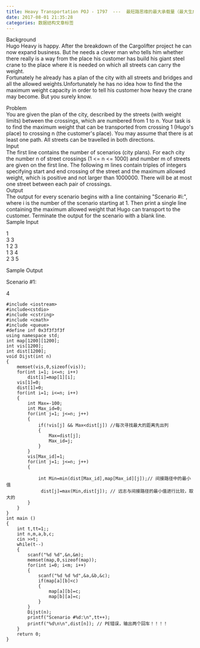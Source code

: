 ```yaml
---
title: Heavy Transportation POJ - 1797  ---  最短路思维的最大承载量（最大生成树）
date: 2017-08-01 21:35:28
categories: 数据结构文章标签
---
```

  
Background  
Hugo Heavy is happy. After the breakdown of the Cargolifter project he can now
expand business. But he needs a clever man who tells him whether there really
is a way from the place his<!-- more --> customer has build his giant steel crane to the
place where it is needed on which all streets can carry the weight.  
Fortunately he already has a plan of the city with all streets and bridges and
all the allowed weights.Unfortunately he has no idea how to find the the
maximum weight capacity in order to tell his customer how heavy the crane may
become. But you surely know.  
  
Problem  
You are given the plan of the city, described by the streets (with weight
limits) between the crossings, which are numbered from 1 to n. Your task is to
find the maximum weight that can be transported from crossing 1 (Hugo's place)
to crossing n (the customer's place). You may assume that there is at least
one path. All streets can be travelled in both directions.  
Input  
The first line contains the number of scenarios (city plans). For each city
the number n of street crossings (1 <= n <= 1000) and number m of streets are
given on the first line. The following m lines contain triples of integers
specifying start and end crossing of the street and the maximum allowed
weight, which is positive and not larger than 1000000. There will be at most
one street between each pair of crossings.  
Output  
The output for every scenario begins with a line containing "Scenario #i:",
where i is the number of the scenario starting at 1. Then print a single line
containing the maximum allowed weight that Hugo can transport to the customer.
Terminate the output for the scenario with a blank line.  
Sample Input  
  
1  
3 3  
1 2 3  
1 3 4  
2 3 5  
  
Sample Output  
  
Scenario #1:  

4

    
    
    #include <iostream>
    #include<cstdio>
    #include <cstring>
    #include <cmath>
    #include <queue>
    #define inf 0x3f3f3f3f
    using namespace std;
    int map[1200][1200];
    int vis[1200];
    int dist[1200];
    void Dijst(int n)
    {
        memset(vis,0,sizeof(vis));
        for(int i=1; i<=n; i++)
            dist[i]=map[1][i];
        vis[1]=0;
        dist[1]=0;
        for(int i=1; i<=n; i++)
        {
            int Max=-100;
            int Max_id=0;
            for(int j=1; j<=n; j++)
            {
                if(!vis[j] && Max<dist[j]) //每次寻找最大的距离先出列
                {
                    Max=dist[j];
                    Max_id=j;
                }
            }
            vis[Max_id]=1;
            for(int j=1; j<=n; j++)
            {
    
                int Min=min(dist[Max_id],map[Max_id][j]);// 间接路径中的最小值
                 dist[j]=max(Min,dist[j]); // 远志与间接路径的最小值进行比较，取大的
            }
        }
    }
    int main ()
    {
        int t,tt=1;;
        int n,m,a,b,c;
        cin >>t;
        while(t--)
        {
            scanf("%d %d",&n,&m);
            memset(map,0,sizeof(map));
            for(int i=0; i<m; i++)
            {
                scanf("%d %d %d",&a,&b,&c);
                if(map[a][b]<c)
                {
                    map[a][b]=c;
                    map[b][a]=c;
                }
            }
            Dijst(n);
            printf("Scenario #%d:\n",tt++);
            printf("%d\n\n",dist[n]); // PE错误，输出两个回车！！！！
        }
        return 0;
    }
    

  
  

